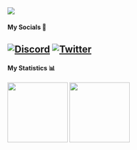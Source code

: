  <img src="https://spotify-github-profile.vercel.app/api/view?uid=h9nia6uw1xwzbuwp8dpktz9oc&cover_image=true&theme=novatorem&bar_color=000000&bar_color_cover=false"/>
</p>

#### My Socials 🔗

[![Discord](https://img.shields.io/badge/discord-5865F2?style=for-the-badge&logo=discord&logoColor=white)](https://discord.com/users/787357615051112501)
[![Twitter](https://img.shields.io/badge/twitter-1DA1F2?style=for-the-badge&logo=twitter&logoColor=white)](https://twitter.com/unsniped)
---


#### My Statistics 📊 

<div>
  <img height="135px" src="https://github-readme-stats.vercel.app/api?username=switchful&theme=tokyonight&show_icons=true&hide_title=true&hide_border=true&hide_rank=true&include_all_commits=true&count_private=true&line_height=21">
  <img height="135px" src="https://github-readme-stats.vercel.app/api/top-langs/?username=switchful&theme=tokyonight&&hide_title=true&hide_border=true&layout=compact&langs_count=8">
</div>
